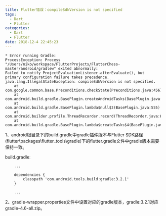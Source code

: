 ```yaml
---
title: Flutter错误：compileSdkVersion is not specified
tags:
  - Dart
  - Flutter
categories:
  - Dart
  - Flutter
date: 2018-12-4 22:45:23
---
```


```
* Error running Gradle:
ProcessException: Process "/Users/niko/workspace/FlutterProjects/FlutterChess-master/android/gradlew" exited abnormally:
Failed to notify ProjectEvaluationListener.afterEvaluate(), but primary configuration failure takes precedence.
java.lang.IllegalStateException: compileSdkVersion is not specified.
	at com.google.common.base.Preconditions.checkState(Preconditions.java:456)
	at com.android.build.gradle.BasePlugin.createAndroidTasks(BasePlugin.java:590)
	at com.android.build.gradle.BasePlugin.lambda$null$3(BasePlugin.java:555)
	at com.android.builder.profile.ThreadRecorder.record(ThreadRecorder.java:81)
	at com.android.build.gradle.BasePlugin.lambda$createTasks$4(BasePlugin.java:551)
```

1、android根目录下的build.gradle中gradle插件版本与Flutter SDK路径(flutter\packages\flutter_tools\gradle)下的flutter.gradle文件中gradle版本需要保持一致。

build.gradle:
```
    ...

    dependencies {
        classpath 'com.android.tools.build:gradle:3.2.1'
    }

    ...
```

2、gradle-wrapper.properties文件中设置对应的gradle版本，gradle:3.2.1对应gradle-4.6-all.zip。
